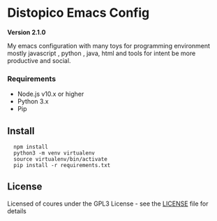 # Distopico Emacs Config
**Version 2.1.0**

My emacs configuration with many toys for programming environment mostly javascript , python , java, html
and tools for intent be more productive and social.

### Requirements ###
- Node.js v10.x or higher
- Python 3.x
- Pip

Install
-------
```shell
  npm install
  python3 -m venv virtualenv
  source virtualenv/bin/activate
  pip install -r requirements.txt
```

License
-------

Licensed of coures under the GPL3 License - see the [LICENSE](LICENSE) file for details
